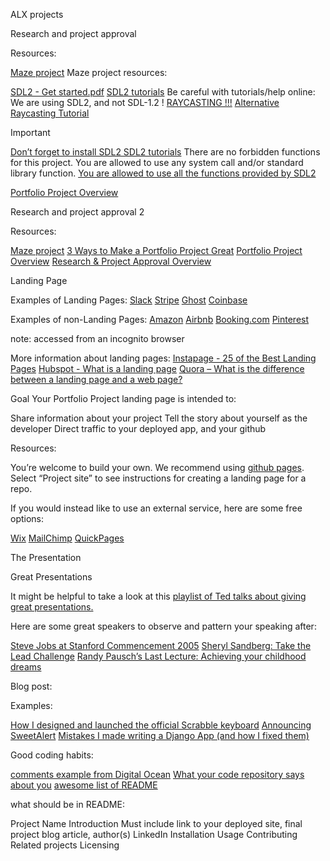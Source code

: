 ALX projects

Research and project approval

Resources:

[Maze project](https://intranet.alxswe.com/concepts/133)
Maze project resources:

[SDL2 - Get started.pdf](https://s3.amazonaws.com/alx-intranet.hbtn.io/uploads/misc/2021/1/9da3b82dc0bcfea07858b70956de47f0e2db2dad.pdf?X-Amz-Algorithm=AWS4-HMAC-SHA256&X-Amz-Credential=AKIARDDGGGOUSBVO6H7D%2F20240207%2Fus-east-1%2Fs3%2Faws4_request&X-Amz-Date=20240207T072248Z&X-Amz-Expires=86400&X-Amz-SignedHeaders=host&X-Amz-Signature=a823901972941c0e1b18b7c8b5ade1fb06d16dbfa8955d5122d86e4a39b69579)
[SDL2 tutorials](https://lazyfoo.net/tutorials/SDL/index.php)
Be careful with tutorials/help online: We are using SDL2, and not SDL-1.2 !
[RAYCASTING !!!](https://permadi.com/1996/05/ray-casting-tutorial-table-of-contents/)
[Alternative Raycasting Tutorial](https://lodev.org/cgtutor/raycasting.html)

Important

[Don’t forget to install SDL2 SDL2 tutorials](https://lazyfoo.net/tutorials/SDL/index.php)
There are no forbidden functions for this project. You are allowed to use any system call and/or standard library function.
[You are allowed to use all the functions provided by SDL2](https://wiki.libsdl.org/SDL2/CategoryAPI)

[Portfolio Project Overview](https://intranet.alxswe.com/concepts/137)




Research and project approval 2

Resources:

[Maze project](https://intranet.alxswe.com/concepts/133)
[3 Ways to Make a Portfolio Project Great](https://intranet.alxswe.com/concepts/135)
[Portfolio Project Overview](https://intranet.alxswe.com/concepts/137)
[Research & Project Approval Overview](https://intranet.alxswe.com/concepts/138)



Landing Page

Examples of Landing Pages:
[Slack](https://slack.com/)
[Stripe](https://stripe.com/)
[Ghost](https://ghost.org/)
[Coinbase](https://www.coinbase.com/)

Examples of non-Landing Pages:
[Amazon](https://www.amazon.com/)
[Airbnb](https://www.airbnb.co.za/?locale=en&_set_bev_on_new_domain=1707891208_OThlZDZkM2ZkODJj)
[Booking.com](https://www.booking.com/)
[Pinterest](https://za.pinterest.com/)

note: accessed from an incognito browser


More information about landing pages:
[Instapage - 25 of the Best Landing Pages](https://instapage.com/blog/best-landing-page-examples)
[Hubspot - What is a landing page](https://blog.hubspot.com/blog/tabid/6307/bid/7177/what-is-a-landing-page-and-why-should-you-care.aspx)
[Quora – What is the difference between a landing page and a web page?](https://www.quora.com/What-is-the-difference-between-a-landing-page-and-a-website)

Goal
Your Portfolio Project landing page is intended to:

Share information about your project
Tell the story about yourself as the developer
Direct traffic to your deployed app, and your github


Resources:

You’re welcome to build your own. We recommend using [github pages](https://pages.github.com/). Select “Project site” to see instructions for creating a landing page for a repo.

If you would instead like to use an external service, here are some free options:

[Wix](https://www.wix.com/)
[MailChimp](https://mailchimp.com/features/landing-pages/?currency=USD)
[QuickPages](https://quickpages.co/)


The Presentation

Great Presentations

It might be helpful to take a look at this [playlist of Ted talks about giving great presentations.](https://www.ted.com/playlists/574/how_to_make_a_great_presentation)

Here are some great speakers to observe and pattern your speaking after:

[Steve Jobs at Stanford Commencement 2005](https://www.youtube.com/watch?v=1i9kcBHX2Nw)
[Sheryl Sandberg: Take the Lead Challenge](https://www.youtube.com/watch?v=_U-CRqK8M1c)
[Randy Pausch’s Last Lecture: Achieving your childhood dreams](https://www.youtube.com/watch?v=ji5_MqicxSo)


Blog post:

Examples:

[How I designed and launched the official Scrabble keyboard](https://hackernoon.com/follow-your-dreams-literally-how-i-designed-and-launched-the-official-scrabble-keyboard-d1ce3ab0f047)
[Announcing SweetAlert](https://edwards.medium.com/announcing-sweetalert-2-0-eebd2f66bac2)
[Mistakes I made writing a Django App (and how I fixed them)](https://hackernoon.com/mistakes-i-made-writing-a-django-app-and-how-i-fixed-them-16de4e632042)


Good coding habits:

[comments  example from Digital Ocean](https://www.digitalocean.com/community/tutorials/how-to-write-comments-in-python-3)
[What your code repository says about you](https://opensource.com/open-organization/17/1/repo-tells-a-story)
[ awesome list of README](https://github.com/matiassingers/awesome-readme)

what should be in README:

Project Name
Introduction
	Must include link to your deployed site, final project blog article, author(s) LinkedIn
Installation
Usage
Contributing
Related projects
Licensing
